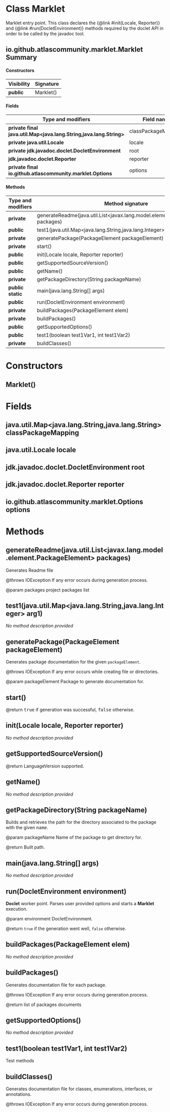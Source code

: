 Class Marklet
=============
Marklet entry point. This class declares the {@link #init(Locale, Reporter)} and {@link #run(DocletEnvironment)}
 methods required by the doclet API in order to be called by the javadoc tool.

io.github.atlascommunity.marklet.Marklet Summary
-------
#### Constructors
| Visibility | Signature |
| ---------- | --------- |
| **public** | Marklet() |
#### Fields
| Type and modifiers                                                 | Field name          |
| ------------------------------------------------------------------ | ------------------- |
| **private final java.util.Map<java.lang.String,java.lang.String>** | classPackageMapping |
| **private java.util.Locale**                                       | locale              |
| **private jdk.javadoc.doclet.DocletEnvironment**                   | root                |
| **jdk.javadoc.doclet.Reporter**                                    | reporter            |
| **private final io.github.atlascommunity.marklet.Options**         | options             |
#### Methods
| Type and modifiers | Method signature                                                                 | Return type                                               |
| ------------------ | -------------------------------------------------------------------------------- | --------------------------------------------------------- |
| **private**        | generateReadme(java.util.List<javax.lang.model.element.PackageElement> packages) | void                                                      |
| **public**         | test1(java.util.Map<java.lang.String,java.lang.Integer> arg1)                    | boolean                                                   |
| **private**        | generatePackage(PackageElement packageElement)                                   | void                                                      |
| **private**        | start()                                                                          | boolean                                                   |
| **public**         | init(Locale locale, Reporter reporter)                                           | void                                                      |
| **public**         | getSupportedSourceVersion()                                                      | javax.lang.model.SourceVersion                            |
| **public**         | getName()                                                                        | java.lang.String                                          |
| **private**        | getPackageDirectory(String packageName)                                          | java.nio.file.Path                                        |
| **public static**  | main(java.lang.String[] args)                                                    | void                                                      |
| **public**         | run(DocletEnvironment environment)                                               | boolean                                                   |
| **private**        | buildPackages(PackageElement elem)                                               | java.util.List<javax.lang.model.element.PackageElement>   |
| **private**        | buildPackages()                                                                  | java.util.List<javax.lang.model.element.PackageElement>   |
| **public**         | getSupportedOptions()                                                            | java.util.Set<? extends jdk.javadoc.doclet.Doclet.Option> |
| **public**         | test1(boolean test1Var1, int test1Var2)                                          | boolean                                                   |
| **private**        | buildClasses()                                                                   | void                                                      |

Constructors
============
Marklet()
---------


Fields
======
java.util.Map<java.lang.String,java.lang.String> classPackageMapping
--------------------------------------------------------------------

java.util.Locale locale
-----------------------

jdk.javadoc.doclet.DocletEnvironment root
-----------------------------------------

jdk.javadoc.doclet.Reporter reporter
------------------------------------

io.github.atlascommunity.marklet.Options options
------------------------------------------------


Methods
=======
generateReadme(java.util.List<javax.lang.model.element.PackageElement> packages)
--------------------------------------------------------------------------------
Generates Readme file

@throws IOException If any error occurs during generation process.

@param packages project packages list



test1(java.util.Map<java.lang.String,java.lang.Integer> arg1)
-------------------------------------------------------------
*No method description provided*



generatePackage(PackageElement packageElement)
----------------------------------------------
Generates package documentation for the given ``packageElement``.

@throws IOException If any error occurs while creating file or directories.

@param packageElement Package to generate documentation for.



start()
-------


@return <tt>true</tt> if generation was successful, <tt>false</tt> otherwise.



init(Locale locale, Reporter reporter)
--------------------------------------
*No method description provided*



getSupportedSourceVersion()
---------------------------


@return LanguageVersion supported.



getName()
---------
*No method description provided*



getPackageDirectory(String packageName)
---------------------------------------
Builds and retrieves the path for the directory associated to the package with the given
 <tt>name</tt>.

@param packageName Name of the package to get directory for.

@return Built path.



main(java.lang.String[] args)
-----------------------------
*No method description provided*



run(DocletEnvironment environment)
----------------------------------
**Doclet** worker point. Parses user provided options and starts a **Marklet** execution.

@param environment DocletEnvironment.

@return ``true`` if the generation went well, ``false`` otherwise.



buildPackages(PackageElement elem)
----------------------------------
*No method description provided*



buildPackages()
---------------
Generates documentation file for each package.

@throws IOException If any error occurs during generation process.

@return list of packages documents



getSupportedOptions()
---------------------
*No method description provided*



test1(boolean test1Var1, int test1Var2)
---------------------------------------
Test methods



buildClasses()
--------------
Generates documentation file for classes, enumerations, interfaces, or annotations.

@throws IOException If any error occurs during generation process.





